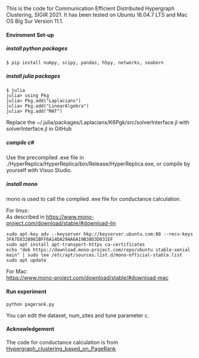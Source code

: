 ### 

This is the code for Communication Efficient Distributed Hypergraph Clustering, SIGIR 2021.
It has been tested on Ubuntu 16.04.7 LTS and Mac OS Big Sur Version 11.1.


#### Enviroment Set-up
##### install python packages
```
$ pip install numpy, scipy, pandas, h5py, networks, seaborn
```
##### install julia packages
```
$ julia
julia> using Pkg
julia> Pkg.add("Laplacians")
julia> Pkg.add("LinearAlgebra")
julia> Pkg.add("MAT")

```
Replace the ~/.julia/packages/Laplacians/K6Pgk/src/solverInterface.jl with solverInterface.jl in GitHub  


##### compile c\#
Use the precompiled .exe file in ./HyperReplica/HyperReplica/bin/Release/HyperReplica.exe, or compile by yourself with Visuo Studio. 

##### install mono 
mono is used to call the compiled .exe file for conductance calculation.   
  
For linux:  
As described in https://www.mono-project.com/download/stable/#download-lin  
```
sudo apt-key adv --keyserver hkp://keyserver.ubuntu.com:80 --recv-keys 3FA7E0328081BFF6A14DA29AA6A19B38D3D831EF
sudo apt install apt-transport-https ca-certificates
echo "deb https://download.mono-project.com/repo/ubuntu stable-xenial main" | sudo tee /etc/apt/sources.list.d/mono-official-stable.list
sudo apt update
```

For Mac:    
https://www.mono-project.com/download/stable/#download-mac  

#### Run experiment
```
python pagerank.py
```
You can edit the dataset, num_sites and tune parameter c.  

#### Acknowledgement
The code for conductance calculation is from [Hypergraph_clustering_based_on_PageRank](https://github.com/atsushi-miyauchi/Hypergraph_clustering_based_on_PageRank)
